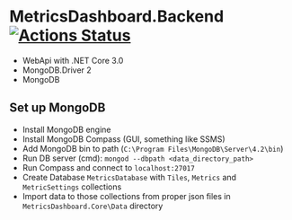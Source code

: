 # MetricsDashboard.Backend [![Actions Status](https://github.com/Carq/MetricsDashboard.Backend/workflows/.NET%20Core/badge.svg)](https://github.com/Carq/MetricsDashboard.Backend/actions)

* WebApi with .NET Core 3.0
* MongoDB.Driver 2
* MongoDB

## Set up MongoDB
* Install MongoDB engine
* Install MongoDB Compass (GUI, something like SSMS)
* Add MongoDB bin to path (`C:\Program Files\MongoDB\Server\4.2\bin`)
* Run DB server (cmd): `mongod --dbpath <data_directory_path>`
* Run Compass and connect to `localhost:27017`
* Create Database `MetricsDatabase` with `Tiles`, `Metrics` and `MetricSettings` collections
* Import data to those collections from proper json files in `MetricsDashboard.Core\Data` directory